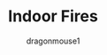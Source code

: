 ---
media: "images/rounds/round_1/indoor_fires.png"
media_type: image
title: Indoor Fires
author: [dragonmouse1]
desc: The crew forget to consult health and safety about their indoor heating project.
---
